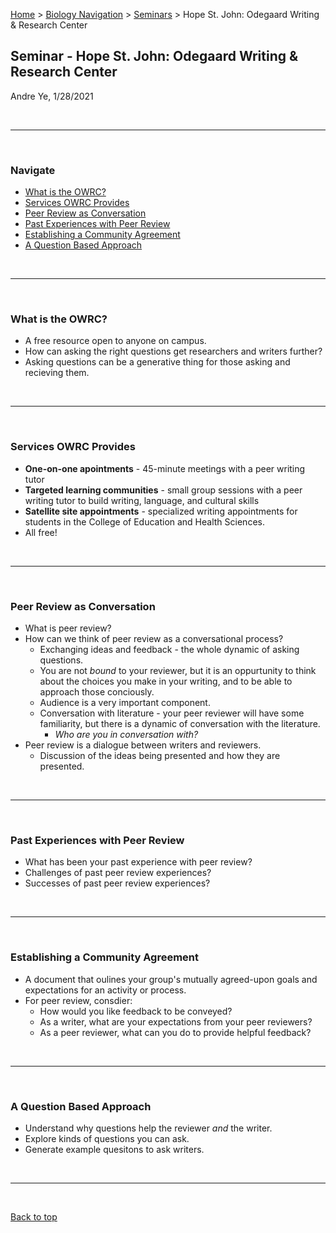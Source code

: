 [Home](https://andre-ye.github.io) > [Biology Navigation](https://andre-ye.github.io/biology/biology_navigation) > [Seminars](https://andre-ye.github.io/biology/biology_navigation#seminars) > Hope St. John: Odegaard Writing & Research Center

## Seminar - Hope St. John: Odegaard Writing & Research Center
Andre Ye, 1/28/2021

<br>

---

<br>

### Navigate
- [What is the OWRC?](#what-is-the-owrc)
- [Services OWRC Provides](#services-owrc-provides)
- [Peer Review as Conversation](#peer-review-as-conversation)
- [Past Experiences with Peer Review](#past-experiences-with-peer-review)
- [Establishing a Community Agreement](#establishing-a-community-agreement)
- [A Question Based Approach](#a-question-based-approach)

<br>

---

<br>

### What is the OWRC?
- A free resource open to anyone on campus.
- How can asking the right questions get researchers and writers further?
- Asking questions can be a generative thing for those asking and recieving them.

<br>

---

<br>

### Services OWRC Provides
- **One-on-one apointments** - 45-minute meetings with a peer writing tutor
- **Targeted learning communities** - small group sessions with a peer writing tutor to build writing, language, and cultural skills
- **Satellite site appointments** - specialized writing appointments for students in the College of Education and Health Sciences.
- All free!

<br>

---

<br>

### Peer Review as Conversation
- What is peer review?
- How can we think of peer review as a conversational process?
  - Exchanging ideas and feedback - the whole dynamic of asking questions.
  - You are not *bound* to your reviewer, but it is an oppurtunity to think about the choices you make in your writing, and to be able to approach those conciously.
  - Audience is a very important component.
  - Conversation with literature - your peer reviewer will have some familiarity, but there is a dynamic of conversation with the literature.
    - *Who are you in conversation with?*
- Peer review is a dialogue between writers and reviewers.
  - Discussion of the ideas being presented and how they are presented.

<br>

---

<br>

### Past Experiences with Peer Review
- What has been your past experience with peer review?
- Challenges of past peer review experiences?
- Successes of past peer review experiences?

<br>

---

<br>

### Establishing a Community Agreement
- A document that oulines your group's mutually agreed-upon goals and expectations for an activity or process.
- For peer review, consdier:
  - How would you like feedback to be conveyed?
  - As a writer, what are your expectations from your peer reviewers?
  - As a peer reviewer, what can you do to provide helpful feedback?

<br>

---

<br>

### A Question Based Approach
- Understand why questions help the reviewer *and* the writer.
- Explore kinds of questions you can ask.
- Generate example quesitons to ask writers.

<br>

---

<br>


[Back to top](#)
